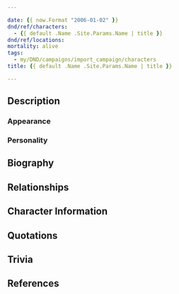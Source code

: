 ```yaml
---

date: {{ now.Format "2006-01-02" }}
dnd/ref/characters:
  - {{ default .Name .Site.Params.Name | title }}
dnd/ref/locations:
mortality: alive
tags:
  - my/DND/campaigns/import_campaign/characters
title: {{ default .Name .Site.Params.Name | title }}

---
```


## Description

### Appearance

### Personality

## Biography

## Relationships

## Character Information

## Quotations

## Trivia

## References

